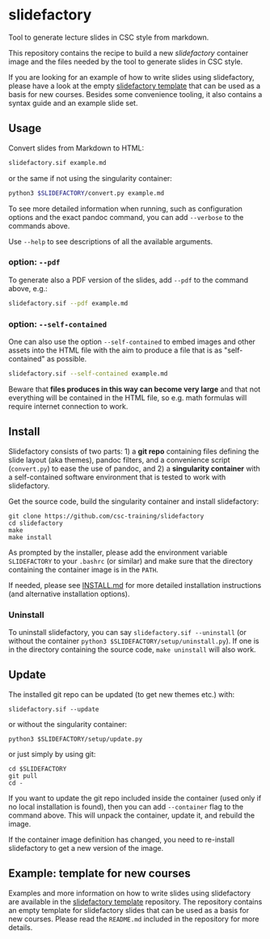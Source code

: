 # slidefactory

Tool to generate lecture slides in CSC style from markdown.

This repository contains the recipe to build a new *slidefactory* container
image and the files needed by the tool to generate slides in CSC style.

If you are looking for an example of how to write slides using slidefactory,
please have a look at the empty
[slidefactory template](https://github.com/csc-training/slidefactory-template)
that can be used as a basis for new courses. Besides some convenience tooling,
it also contains a syntax guide and an example slide set.


## Usage

Convert slides from Markdown to HTML:
```bash
slidefactory.sif example.md
```

or the same if not using the singularity container:
```bash
python3 $SLIDEFACTORY/convert.py example.md
```

To see more detailed information when running, such as configuration options
and the exact pandoc command, you can add `--verbose` to the commands above.

Use `--help` to see descriptions of all the available arguments.


### option: `--pdf`

To generate also a PDF version of the slides, add `--pdf` to the command
above, e.g.:

```bash
slidefactory.sif --pdf example.md
```


### option: `--self-contained`

One can also use the option `--self-contained` to embed images and other
assets into the HTML file with the aim to produce a file that is as
"self-contained" as possible.

```bash
slidefactory.sif --self-contained example.md
```

Beware that **files produces in this way can become very large** and that not
everything will be contained in the HTML file, so e.g. math formulas will
require internet connection to work.


## Install

Slidefactory consists of two parts: 1) a **git repo** containing files
defining the slide layout (aka themes), pandoc filters, and a convenience
script (`convert.py`) to ease the use of pandoc, and 2) a
**singularity container** with a self-contained software environment that is
tested to work with slidefactory.

Get the source code, build the singularity container and install
slidefactory:
```
git clone https://github.com/csc-training/slidefactory
cd slidefactory
make
make install
```

As prompted by the installer, please add the environment variable
`SLIDEFACTORY` to your `.bashrc` (or similar) and make sure that the directory
containing the container image is in the `PATH`.

If needed, please see [INSTALL.md](INSTALL.md) for more detailed installation
instructions (and alternative installation options).


### Uninstall

To uninstall slidefactory, you can say `slidefactory.sif --uninstall` (or
without the container `python3 $SLIDEFACTORY/setup/uninstall.py`). If one is
in the directory containing the source code, `make uninstall` will also work.


## Update

The installed git repo can be updated (to get new themes etc.) with:
```
slidefactory.sif --update
```

or without the singularity container:
```
python3 $SLIDEFACTORY/setup/update.py
```

or just simply by using git:
```
cd $SLIDEFACTORY
git pull
cd -
```

If you want to update the git repo included inside the container (used only if
no local installation is found), then you can add `--container` flag to the
command above. This will unpack the container, update it, and rebuild the
image.

If the container image definition has changed, you need to re-install
slidefactory to get a new version of the image.


## Example: template for new courses

Examples and more information on how to write slides using slidefactory are
available in the
[slidefactory template](https://github.com/csc-training/slidefactory-template)
repository. The repository contains an empty template for slidefactory slides
that can be used as a basis for new courses. Please read the `README.md`
included in the repository for more details.
